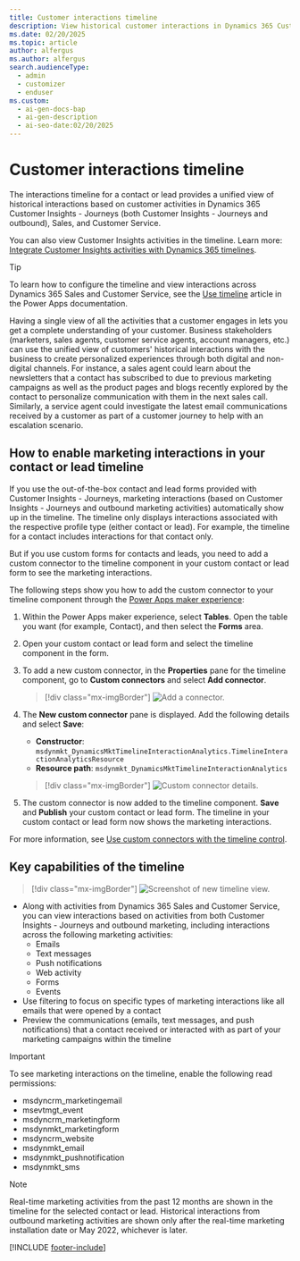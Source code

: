 ```yaml
---
title: Customer interactions timeline
description: View historical customer interactions in Dynamics 365 Customer Insights - Journeys. Learn how to configure the timeline for a unified view of activities.
ms.date: 02/20/2025
ms.topic: article
author: alfergus
ms.author: alfergus
search.audienceType:
  - admin
  - customizer
  - enduser
ms.custom:
  - ai-gen-docs-bap
  - ai-gen-description
  - ai-seo-date:02/20/2025
---
```


# Customer interactions timeline

The interactions timeline for a contact or lead provides a unified view of historical interactions based on customer activities in Dynamics 365 Customer Insights - Journeys (both Customer Insights - Journeys and outbound), Sales, and Customer Service.

You can also view Customer Insights activities in the timeline. Learn more: [Integrate Customer Insights activities with Dynamics 365 timelines](/dynamics365/customer-insights/activities-in-d365-timeline).

> [!TIP]
> To learn how to configure the timeline and view interactions across Dynamics 365 Sales and Customer Service, see the [Use timeline](/power-apps/user/add-activities) article in the Power Apps documentation.

Having a single view of all the activities that a customer engages in lets you get a complete understanding of your customer. Business stakeholders (marketers, sales agents, customer service agents, account managers, etc.) can use the unified view of customers' historical interactions with the business to create personalized experiences through both digital and non-digital channels. For instance, a sales agent could learn about the newsletters that a contact has subscribed to due to previous marketing campaigns as well as the product pages and blogs recently explored by the contact to personalize communication with them in the next sales call. Similarly, a service agent could investigate the latest email communications received by a customer as part of a customer journey to help with an escalation scenario.

## How to enable marketing interactions in your contact or lead timeline

If you use the out-of-the-box contact and lead forms provided with Customer Insights - Journeys, marketing interactions (based on Customer Insights - Journeys and outbound marketing activities) automatically show up in the timeline. The timeline only displays interactions associated with the respective profile type (either contact or lead). For example, the timeline for a contact includes interactions for that contact only.

But if you use custom forms for contacts and leads, you need to add a custom connector to the timeline component in your custom contact or lead form to see the marketing interactions.

The following steps show you how to add the custom connector to your timeline component through the [Power Apps maker experience](https://make.powerapps.com/):

1. Within the Power Apps maker experience, select **Tables**. Open the table you want (for example, Contact), and then select the **Forms** area.
1. Open your custom contact or lead form and select the timeline component in the form.
1. To add a new custom connector, in the **Properties** pane for the timeline component, go to **Custom connectors** and select **Add connector**.
    
    > [!div class="mx-imgBorder"]
    > ![Add a connector.](media/real-time-marketing-add-custom-connector.png "Add a connector")

1. The **New custom connector** pane is displayed. Add the following details and select **Save**:
    - **Constructor**: `msdynmkt_DynamicsMktTimelineInteractionAnalytics.TimelineInteractionAnalyticsResource`
    - **Resource path**: `msdynmkt_DynamicsMktTimelineInteractionAnalytics`

    > [!div class="mx-imgBorder"]
    > ![Custom connector details.](media/real-time-marketing-connector-details.png "Custom connector details")

1. The custom connector is now added to the timeline component. **Save** and **Publish** your custom contact or lead form. The timeline in your custom contact or lead form now shows the marketing interactions.

For more information, see [Use custom connectors with the timeline control](/power-apps/maker/model-driven-apps/custom-connectors-timeline-control).

## Key capabilities of the timeline

> [!div class="mx-imgBorder"]
> ![Screenshot of new timeline view.](media/whats-new-timelineview.png "Screenshot of new timeline view")

- Along with activities from Dynamics 365 Sales and Customer Service, you can view interactions based on activities from both Customer Insights - Journeys and outbound marketing, including interactions across the following marketing activities:
    - Emails
    - Text messages
    - Push notifications
    - Web activity
    - Forms
    - Events
- Use filtering to focus on specific types of marketing interactions like all emails that were opened by a contact
- Preview the communications (emails, text messages, and push notifications) that a contact received or interacted with as part of your marketing campaigns within the timeline

> [!IMPORTANT]
> To see marketing interactions on the timeline, enable the following read permissions:
>
> -	msdyncrm_marketingemail
> -	msevtmgt_event
> -	msdyncrm_marketingform
> -	msdynmkt_marketingform
> -	msdyncrm_website
> -	msdynmkt_email
> -	msdynmkt_pushnotification
> -	msdynmkt_sms

> [!NOTE]
> Real-time marketing activities from the past 12 months are shown in the timeline for the selected contact or lead. Historical interactions from outbound marketing activities are shown only after the real-time marketing installation date or May 2022, whichever is later.

[!INCLUDE [footer-include](./includes/footer-banner.md)]
